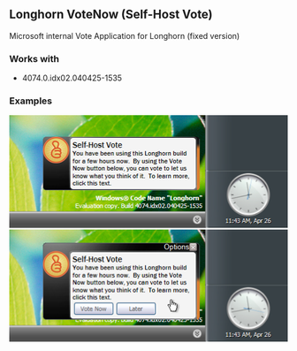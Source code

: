 ## Longhorn VoteNow (Self-Host Vote)
Microsoft internal Vote Application for Longhorn (fixed version)

### Works with
* 4074.0.idx02.040425-1535

### Examples
![Example1](https://raw.githubusercontent.com/nickurt/lh-votenow/master/examples/example1.png)
![Example2](https://raw.githubusercontent.com/nickurt/lh-votenow/master/examples/example2.png)